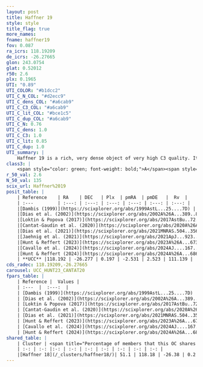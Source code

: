 ```yaml
---
layout: post
title: Haffner 19
style: style
title_flag: true
more_names: 
fname: haffner19
fov: 0.087
ra_icrs: 118.19209
de_icrs: -26.27665
glon: 243.0754
glat: 0.52012
r50: 2.6
plx: 0.1965
UTI: "0.89"
UTI_COLOR: "#b1dcc2"
UTI_C_N_COL: "#d2ecc9"
UTI_C_dens_COL: "#a6cab9"
UTI_C_C3_COL: "#a6cab9"
UTI_C_lit_COL: "#bce1c5"
UTI_C_dup_COL: "#a6cab9"
UTI_C_N: 0.76
UTI_C_dens: 1.0
UTI_C_C3: 1.0
UTI_C_lit: 0.85
UTI_C_dup: 1.0
UTI_summary: |
    Haffner 19 is a rich, very dense object of very high C3 quality. It is well-studied in the literature.<br><br>This object shares a significant percentage of members with at least one entry reported in the same catalogue.
class3: |
    <span style="color: green; font-weight: bold;">A</span><span style="color: green; font-weight: bold;">A</span>
r_50_val: 2.6
N_50_val: 135
scix_url: Haffner%2019
posit_table: |
    | Reference    | RA    | DEC   | Plx  | pmRA  | pmDE   |  Rv  |
    | :---         | :---: | :---: | :---: | :---: | :---: | :---: |
    |[Dambis (1999)](https://scixplorer.org/abs/1999AstL...25....7D) | 118.196 | -26.283 | -- | -- | -- | -- |
    |[Dias et al. (2002)](https://scixplorer.org/abs/2002A%26A...389..871D) | 118.196 | -26.283 | -- | -2.02 | 1.55 | 68.0 |
    |[Loktin & Popova (2017)](https://scixplorer.org/abs/2017AstBu..72..257L) | 118.185 | -26.275 | -- | -4.206 | 0.653 | 68.0 |
    |[Cantat-Gaudin et al. (2020)](https://scixplorer.org/abs/2020A%26A...640A...1C) | 118.193 | -26.274 | 0.169 | -2.494 | 2.507 | -- |
    |[Dias et al. (2021)](https://scixplorer.org/abs/2021MNRAS.504..356D) | 118.191 | -26.271 | 0.159 | -2.469 | 2.496 | -- |
    |[Jaehnig et al. (2021)](https://scixplorer.org/abs/2021ApJ...923..129J) | 118.192 | -26.277 | 0.19 | -2.539 | 2.49 | -- |
    |[Hunt & Reffert (2023)](https://scixplorer.org/abs/2023A%26A...673A.114H) | 118.185 | -26.28 | 0.208 | -2.537 | 2.51 | 111.085 |
    |[Cavallo et al. (2024)](https://scixplorer.org/abs/2024AJ....167...12C) | 118.197 | -26.271 | 0.208 | -- | -- | -- |
    |[Hunt & Reffert (2024)](https://scixplorer.org/abs/2024A%26A...686A..42H) | 118.185 | -26.28 | 0.208 | -2.537 | 2.51 | 111.085 |
    | **UCC** |118.192 | -26.277 | 0.197 | -2.531 | 2.523 | 111.139 | 
cds_radec: 118.19209,-26.27665
carousel: UCC_HUNT23_CANTAT20
fpars_table: |
    | Reference |  Values |
    | :---  |  :---:  |
    | [Dambis (1999)](https://scixplorer.org/abs/1999AstL...25....7D) | `E_B-V_=0.46, DM0=13.06, log_age_=7.5` |
    | [Dias et al. (2002)](https://scixplorer.org/abs/2002A%26A...389..871D) | `E(B-V)=0.38, Dist=6400.0, Age=6.65` |
    | [Loktin & Popova (2017)](https://scixplorer.org/abs/2017AstBu..72..257L) | `E(B-V)=0.409, Dmod=13.314, logt=7.169` |
    | [Cantat-Gaudin et al. (2020)](https://scixplorer.org/abs/2020A%26A...640A...1C) | `AVNN=0.8, DMNN=13.69, AgeNN=7.56` |
    | [Dias et al. (2021)](https://scixplorer.org/abs/2021MNRAS.504..356D) | `Av=1.221, Dist=3745, logage=7.938, [Fe/H]=-0.21` |
    | [Hunt & Reffert (2023)](https://scixplorer.org/abs/2023A%26A...673A.114H) | `AV50=1.374, diffAV50=1.762, MOD50=13.346, logAge50=7.899` |
    | [Cavallo et al. (2024)](https://scixplorer.org/abs/2024AJ....167...12C) | `AV50=0.97, dMod50=13.03, logAge50=8.29, [Fe/H]50=0.1` |
    | [Hunt & Reffert (2024)](https://scixplorer.org/abs/2024A%26A...686A..42H) | `MassJ=317.213` |
shared_table: |
    | Cluster | <span title="Percentage of members that this OC shares with the ones listed">%</span>   | RA   | DEC   | Plx   | pmRA  | pmDE  | Rv | UTI |
    | :-: | :-: |:-: | :-: | :-: | :-: | :-: | :-: | :-: |
    |[Haffner 18](/_clusters/haffner18/)| 51.1 | 118.18 | -26.38 | 0.2 | -2.53 | 2.63 | 103.52 |0.81 |
---
```

